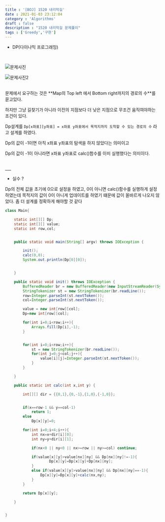 ```yaml
---
title : '[BOJ] 1520 내리막길'
date : 2021-01-03 23:12:04
category : 'Algorithms'
draft : false
description : "1520 내리막길 문제풀이"
tags : ['Greedy','구현']
---
```


* DP(다이나믹 프로그래밍)

<br/>

![문제사진](https://user-images.githubusercontent.com/57346393/104424572-e477b980-55c2-11eb-8a9c-1e0a7d400062.png)

![문제사진2](https://user-images.githubusercontent.com/57346393/104424623-f5c0c600-55c2-11eb-9caa-255fb739e302.png)

<br/>
문제에서 요구하는 것은 **Map의 Top left 에서 Bottom right까지의 경로의 수**를 묻고있다. 

하지만 그냥 길찾기가 아니라 이전의 지점보다 더 낮은 지점으로 무조건 움직여야하는 조건이 있다.

Dp설계를 `Dp[x좌표][y좌표] = x좌표 y좌표에서 목적지까지 도착할 수 있는 경로의 수` 라고 설계를 하였다.

Dp의 값이 -1이면 아직 x좌표 y좌표의 탐색을 하지 않았다는 의미이고

Dp의 값이 -1이 아니라면 x좌표 y좌표로 calc()함수를 이미 실행했다는 의미이다.


<br/>
___

   
   
   
* 실수 ?

 Dp의 전체 값을 초기에 0으로 설정을 하였고, 0이 아니면 calc()함수를 실행하게 설정하였는데 목적지의 값이 0이 아니게 업데이트를 하였기 떄문에 값이 올바르게 나오지 않았다. 좀 더 설계를 정확하게 해야할 것 같다


```java
class Main{

    static int[][] Dp;
    static int[][] value;
    static int row,col;


    public static void main(String[] argv) throws IOException {

        init();
        calc(0,0);
        System.out.println(Dp[0][0]);


    }

    public static void init() throws IOException {
        BufferedReader br = new BufferedReader(new InputStreamReader(System.in));
        StringTokenizer st = new StringTokenizer(br.readLine());
        row=Integer.parseInt(st.nextToken());
        col=Integer.parseInt(st.nextToken());

        value = new int[row][col];
        Dp=new int[row][col];

        for(int i=0;i<row;i++){
            Arrays.fill(Dp[i],-1);
        }


        for(int i=0;i<row;i++){
            st = new StringTokenizer(br.readLine());
            for(int j=0;j<col;j++){
                value[i][j]=Integer.parseInt(st.nextToken());
            }
        }

    }

    public static int calc(int x,int y) {

        int[][] dir = {{0,1},{0,-1},{1,0},{-1,0}};


        if(x==row-1 && y==col-1)
            return 1;
        else
            Dp[x][y]=0;

        for(int i=0;i<4;i++){
            int nx=x+dir[i][0];
            int ny=y+dir[i][1];

            if(nx<0 || ny<0 || nx>=row || ny>=col) continue;

            if(value[x][y]>value[nx][ny] && Dp[nx][ny]!=-1){
                    Dp[x][y]=Dp[x][y]+Dp[nx][ny];
            }
            else if(value[x][y]>value[nx][ny] && Dp[nx][ny]==-1){
                Dp[x][y]=Dp[x][y]+calc(nx,ny);
            }
        }

        return Dp[x][y];

    }


}


```